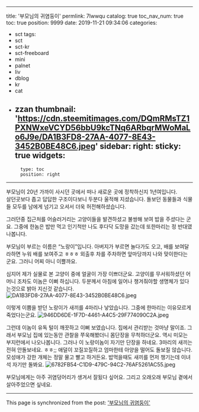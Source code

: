 
---
title: '부모님의 귀염둥이'
permlink: 7lwwqu
catalog: true
toc_nav_num: true
toc: true
position: 9999
date: 2019-11-21 09:34:06
categories:
- sct
tags:
- sct
- sct-kr
- sct-freeboard
- mini
- palnet
- liv
- dblog
- kr
- cat
- zzan
thumbnail: 'https://cdn.steemitimages.com/DQmRMsTZ1PXNWxeVCYD56bbU9kcTNq6ARbqrMWoMaLo6J9e/DA1B3FD8-27AA-4077-8E43-3452B0BE48C6.jpeg'
sidebar:
    right:
        sticky: true
widgets:
    -
        type: toc
        position: right
---


부모님이 20년 가까이 사시던 곳에서 떠나 새로운 곳에 정착하신지 1년여입니다.  
살던곳보다 좁고 답답한 구조이다보니 두분다 울적해 지셨습니다.  돌보던 동물들과 식물들 모두를 남에게 넘기고 오셔서 더욱 허전해하셨습니다.  

그러던중  집근처를 어슬러거리는 고양이들을 발견하셨고 불쌍해 보여 밥을 주셨다는 군요.  그중에 한놈은 밥만 먹고 인기척만 나도 후다닥 도망을 갔는데 또한마리는 정 반대였나봅니다. 

부모님이 부르는 이름은 “노랑이”입니다. 
아버지가 부르면 놀다가도 오고, 배를 보여달라하면 누워 배를 보여주고 ㅎㅎㅎ 외출후 차를 주차하면 앞마당까지 나와 맞이한다는 군요.  그러니 어찌 아니 이쁠까요. 

심지어 제가 실물로 본 고양이 중에 얼굴이 가장 이쁘더군요. 고양이를 무서워하셨던 어머니 조차도 이놈은 이뻐 하십니다. 
두분께서 아침에 일어나 챙겨줘야할 생명체가 있다는것으로 밝아 지신것 같습니다.
![DA1B3FD8-27AA-4077-8E43-3452B0BE48C6.jpeg](https://cdn.steemitimages.com/DQmRMsTZ1PXNWxeVCYD56bbU9kcTNq6ARbqrMWoMaLo6J9e/DA1B3FD8-27AA-4077-8E43-3452B0BE48C6.jpeg)

이렇게 이쁨을 받던 노랑이가 새끼를 4마리나 낳았습니다. 그중에 한마리는 이유모르게 죽었다는군요. 
![946DD6DE-1F7D-4461-A4C5-29F774090C2A.jpeg](https://cdn.steemitimages.com/DQmeUiGP4zMGp7J4Hps7hdF3hmVULASCkeE9ZpU8vnuWQzu/946DD6DE-1F7D-4461-A4C5-29F774090C2A.jpeg)

그런데 이놈이 유독 털이 깨끗하고 이뻐 보였습니다. 집에서 관리받는 것마냥 말이죠.  그래서 부모님 집에 있는동안 관찰을 쭈욱해봤더니 몸단장을 무척하더군요.  역시 미모는 부지런에서 나오나봅니다.  그러나 이 노랑이놈이 자기만 단장을 하네요.  3마리의 새끼는 전혀 안돌보네요. ㅎㅎ;;
애덜이 꼬질꼬질하고 엄마한테 아양을 떨어도 돌보질 않습니다.  모성애가 강한 개체는 정말 물고 빨고 하거든요.  밥먹을때도 새끼를 먼저 챙기는데 이녀석 자기만 돌봐요. 
![6782FB54-C1D9-479C-94C2-76AF5261AC55.jpeg](https://cdn.steemitimages.com/DQmc1DjU48GihsJ2fiqVDsLQ5tddRDG9RDAHJW1hYy2NXU4/6782FB54-C1D9-479C-94C2-76AF5261AC55.jpeg)

부모님에게는 아주 귀염덩어리가 생겨서 잘됬다 싶어요. 그리고 오래오래 부모님 곁에서 살아주었으면 싶네요.

- - -

This page is synchronized from the post: ['부모님의 귀염둥이'](https://steemit.com/@kingbit/7lwwqu)
